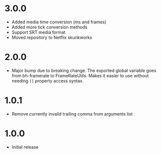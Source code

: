 # 3.0.0

- Added media time conversion (ms and frames)
- Added more tick conversion methods
- Support SRT media format
- Moved repository to Netflix skunkworks

# 2.0.0

- Major bump due to breaking change. The exported global variable goes from
  bh-framerate to FrameRateUtils. Makes it easier to use without needing `[]`
  property access syntax.

# 1.0.1

- Remove currently invalid trailing comma from arguments list

# 1.0.0

* Initial release
